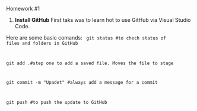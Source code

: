 Homework #1

1. <b>Install GitHub</b>
First taks was to learn hot to use GitHub via Visual Studio Code.

Here are some basic comands:
<code>
git status #to chech status of files and folders in GitHub

git add .#step one to add a saved file. Moves the file to stage  

git commit -m "Upadet" #always add a message for a commit

git push #to push the update to GitHub
</code>